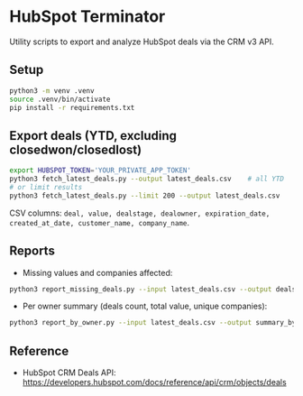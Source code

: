 # HubSpot Terminator

Utility scripts to export and analyze HubSpot deals via the CRM v3 API.

## Setup

```bash
python3 -m venv .venv
source .venv/bin/activate
pip install -r requirements.txt
```

## Export deals (YTD, excluding closedwon/closedlost)

```bash
export HUBSPOT_TOKEN='YOUR_PRIVATE_APP_TOKEN'
python3 fetch_latest_deals.py --output latest_deals.csv    # all YTD
# or limit results
python3 fetch_latest_deals.py --limit 200 --output latest_deals.csv
```

CSV columns: `deal, value, dealstage, dealowner, expiration_date, created_at_date, customer_name, company_name`.

## Reports

- Missing values and companies affected:

```bash
python3 report_missing_deals.py --input latest_deals.csv --output deals_missing.csv
```

- Per owner summary (deals count, total value, unique companies):

```bash
python3 report_by_owner.py --input latest_deals.csv --output summary_by_owner.csv
```

## Reference
- HubSpot CRM Deals API: https://developers.hubspot.com/docs/reference/api/crm/objects/deals
